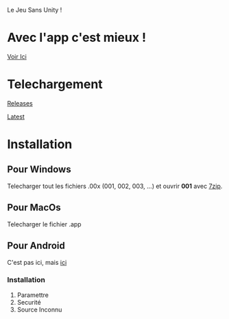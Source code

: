 
Le Jeu Sans Unity !
# Avec l'app c'est mieux !
[Voir Ici](https://06games.github.io/App.html)

# Telechargement
[Releases](https://github.com/06Games/Jeu/releases) <P>
[Latest](https://github.com/06Games/Jeu/releases/latest)
# Installation
## Pour Windows
Telecharger tout les fichiers .00x (001, 002, 003, ...) et ouvrir **001** avec [7zip](http://www.7-zip.org/download.html).
## Pour MacOs
Telecharger le fichier .app
## Pour Android
C'est pas ici, mais [ici](https://06games.store.aptoide.com/app/market/com.unity.sampleassets/1/23131455/Jeu)
### Installation
1. Paramettre
2. Securité
3. Source Inconnu
